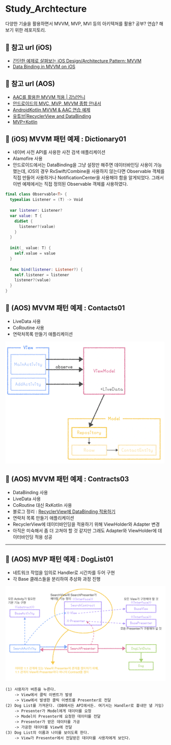 # Study_Archtecture
다양한 기술을 활용하면서 MVVM, MVP, MVI 등의 아키텍쳐를 활용? 공부? 연습? 해보기 위한 레포지토리.

## 🍎 참고 url (iOS)
* [간단한 예제로 살펴보는 iOS Design/Architecture Pattern: MVVM](https://lena-chamna.netlify.app/post/ios_design_pattern_mvvm/#%EA%B0%84%EB%8B%A8%ED%95%9C-MVVM-%EC%98%88%EC%A0%9C)
* [Data Binding in MVVM on iOS](https://medium.com/flawless-app-stories/data-binding-in-mvvm-on-ios-714eb15e3913)

## 💫 참고 url (AOS)
* [AAC를 활용한 MVVM 적용 | 강남언니](https://blog.gangnamunni.com/post/aac_mvvm/)
* [안드로이드의 MVC, MVP, MVVM 종합 안내서](https://academy.realm.io/kr/posts/eric-maxwell-mvc-mvp-and-mvvm-on-android/)
* [AndroidKotlin MVVM & AAC 연습 예제](https://blog.yena.io/studynote/2019/03/27/Android-MVVM-AAC-2.html)
* [유튜브|RecyclerView and DataBinding](https://www.youtube.com/watch?v=Xklim5RGHz8)
* [MVP+Kotlin](https://medium.com/@dlgksah/mvp-kotlin-example-2de93add4c82)

## 🍎 (iOS) MVVM 패턴 예제 : Dictionary01
* 네이버 사전 API를 사용한 사전 검색 애플리케이션
* Alamofire 사용
* 안드로이드에서는 DataBinding을 그냥 설정만 해주면 데이터바인딩 사용이 가능 했는데, iOS의 경우 RxSwift/Combine을 사용하지 않는다면 Observable 객체를 직접 만들어 사용하거나 NotificationCenter을 사용해야 함을 알게되었다. 그래서 이번 예제에서는 직접 정의된 Observable 객체를 사용하였다.
```swift
final class Observable<T> {
  typealias Listener = (T) -> Void

  var listener: Listener?
  var value: T {
    didSet {
      listener?(value)
    }
  }

  init(_ value: T) {
    self.value = value
  }

  func bind(listener: Listener?) {
    self.listener = listener
    listener?(value)
  }
}
```

## 💫 (AOS) MVVM 패턴 예제 : Contacts01
* LiveData 사용
* CoRoutine 사용
* 연락처목록 만들기 애플리케이션
<img src="./Contacts01-diagram.png" width=500 />

## 💫 (AOS) MVVM 패턴 예제 : Contracts03
* DataBinding 사용
* LiveData 사용
* CoRoutine 대신 RxKotlin 사용
* 블로그 정리 : [RecyclerView에 DataBinding 적용하기](https://beenii.tistory.com/103)
* 연락처 목록 만들기 애플리케이션
* RecyclerView에 데이터바인딩을 적용하기 위해 ViewHolder와 Adapter 변경
* 아직은 미숙해서 좀 더 고쳐야 할 것 같지만 그래도 Adapter와 ViewHolder에 데이터바인딩 적용 성공

---

## 💫 (AOS) MVP 패턴 예제 : DogList01
* 네트워크 작업을 임의로 Handler로 시간차를 두어 구현
* 각 Base 클래스들을 분리하여 추상화 과정 진행
<img src="./DogList01-diagram.png" width=800 />

```
(1) 사용자가 버튼을 누른다.
    -> View에서 클릭 이벤트가 발생
    -> View에서 발생한 클릭 이벤트를 Presenter로 전달
(2) Dog List를 가져온다. (DB에서든 API에서든. 여기서는 Handler로 흉내만 낼 거임)
    -> Presenter가 Model에게 데이터를 요청
    -> Model이 Presenter에 요청한 데이터를 전달
    -> Presenter가 받은 데이터를 가공
    -> 가공한 데이터를 View에 전달
(3) Dog List의 이름과 나이를 보이도록 한다.
    -> View가 Presenter에서 전달받은 데이터를 사용자에게 보인다.
```
